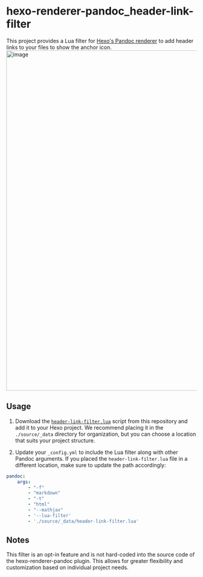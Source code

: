# hexo-renderer-pandoc_header-link-filter

This project provides a Lua filter for [Hexo's Pandoc renderer](https://github.com/hexojs/hexo-renderer-pandoc) to add header links to your files to show the anchor icon.  
<img width="898" alt="image" src="https://github.com/user-attachments/assets/5a7a3e71-d8c9-403f-8cc7-ace40742d41f">

## Usage

1. Download the [`header-link-filter.lua`](./header-link-filter.lua) script from this repository and add it to your Hexo project. We recommend placing it in the `./source/_data` directory for organization, but you can choose a location that suits your project structure.

2. Update your `_config.yml` to include the Lua filter along with other Pandoc arguments. If you placed the `header-link-filter.lua` file in a different location, make sure to update the path accordingly:

```yml
pandoc:
    args:
        - "-f"
        - "markdown"
        - "-t"
        - "html"
        - "--mathjax"
        - '--lua-filter'
        - './source/_data/header-link-filter.lua'
```

## Notes

This filter is an opt-in feature and is not hard-coded into the source code of the hexo-renderer-pandoc plugin. This allows for greater flexibility and customization based on individual project needs.
